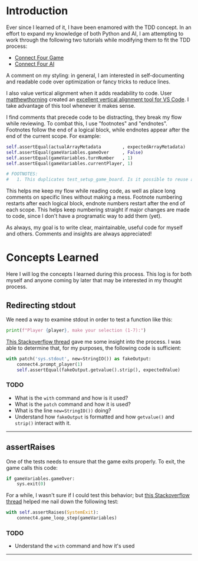 # Introduction
Ever since I learned of it, I have been enamored with the TDD concept. In an effort to expand my knowledge of both Python and AI, I am attempting to work through the following two tutorials while modifying them to fit the TDD process:

- [Connect Four Game](https://www.youtube.com/watch?v=XpYz-q1lxu8)
- [Connect Four AI](https://www.youtube.com/watch?v=8392NJjj8s0)

A comment on my styling: in general, I am interested in self-documenting and readable code over optimization or fancy tricks to reduce lines.

I also value vertical alignment when it adds readability to code. User [matthewthorning](https://marketplace.visualstudio.com/publishers/matthewthorning) created an [excellent vertical alignment tool for VS Code](https://marketplace.visualstudio.com/items?itemName=matthewthorning.align-vertically). I take advantage of this tool whenever it makes sense.

I find comments that precede code to be distracting, they break my flow while reviewing. To combat this, I use "footnotes" and "endnotes". Footnotes follow the end of a logical block, while endnotes appear after the end of the current scope. For example:

```python
self.assertEqual(actualArrayMetadata        , expectedArrayMetadata)    # Footnote 1
self.assertEqual(gameVariables.gameOver     , False)
self.assertEqual(gameVariables.turnNumber   , 1)
self.assertEqual(gameVariables.currentPlayer, 1)

# FOOTNOTES:
#   1. This duplicates test_setup_game_board. Is it possible to reuse any code?
```

This helps me keep my flow while reading code, as well as place long comments on specific lines without making a mess. Footnote numbering restarts after each logical block, endnote numbers restart after the end of each scope. This helps keep numbering straight if major changes are made to code, since I don't have a programatic way to add them (yet).

As always, my goal is to write clear, maintainable, useful code for myself and others. Comments and insights are always appreciated!

# Concepts Learned
Here I will log the concepts I learned during this process. This log is for both myself and anyone coming by later that may be interested in my thought process.

## Redirecting stdout
We need a way to examine stdout in order to test a function like this:

```python
print(f"Player {player}, make your selection (1-7):")
```

[This Stackoverflow thread](https://stackoverflow.com/questions/4219717/how-to-assert-output-with-nosetest-unittest-in-python/31281467) gave me some insight into the process. I was able to determine that, for my purposes, the following code is sufficient:

```python
with patch('sys.stdout', new=StringIO()) as fakeOutput:
    connect4.prompt_player(1)
    self.assertEqual(fakeOutput.getvalue().strip(), expectedValue)
```

### TODO
- What is the ```with``` command and how is it used?
- What is the ```patch``` command and how it is used?
- What is the line ```new=StringIO())``` doing?
- Understand how ```fakeOutput``` is formatted and how ```getvalue()``` and ```strip()``` interact with it.

------

## assertRaises
One of the tests needs to ensure that the game exits properly. To exit, the game calls this code:

```python
if gameVariables.gameOver:
    sys.exit(0)
```

For a while, I wasn't sure if I could test this behavior; but [this Stackoverflow thread](https://stackoverflow.com/questions/15672151/is-it-possible-for-a-unit-test-to-assert-that-a-method-calls-sys-exit) helped me nail down the following test:

```python
with self.assertRaises(SystemExit):
    connect4.game_loop_step(gameVariables)
```

### TODO
- Understand the ```with``` command and how it's used

------
